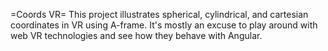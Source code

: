 =Coords VR=
This project illustrates spherical, cylindrical, and cartesian coordinates in
VR using A-frame. It's mostly an excuse to play around with web VR technologies
and see how they behave with Angular.
